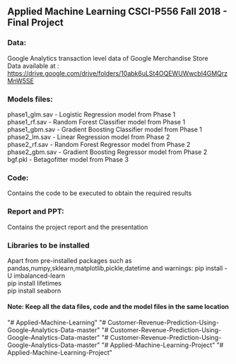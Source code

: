 ## Applied Machine Learning CSCI-P556 Fall 2018 - Final Project

### Data: 
Google Analytics transaction level data of Google Merchandise Store \
Data available at : https://drive.google.com/drive/folders/10abk6uLSt4OQEWUWwcbI4GMQrzMnW5SE

### Models files: 
phase1_glm.sav - Logistic Regression model from Phase 1 \
phase1_rf.sav - Random Forest Classifier model from Phase 1 \
phase1_gbm.sav - Gradient Boosting Classifier model from Phase 1 \
phase2_lm.sav - Linear Regression model from Phase 2 \
phase2_rf.sav - Random Forest Regressor model from Phase 2 \
phase2_gbm.sav - Gradient Boosting Regressor model from Phase 2 \
bgf.pkl - Betagofitter model from Phase 3 

### Code: 
Contains the code to be executed to obtain the required results 

### Report and PPT: 
Contains the project report and the presentation

### Libraries to be installed 
Apart from pre-installed packages such as pandas,numpy,sklearn,matplotlib,pickle,datetime and warnings:
pip install -U imbalanced-learn \
pip install lifetimes \
pip install seaborn

#### Note: Keep all the data files, code and the model files in the same location
"# Applied-Machine-Learning" 
"# Customer-Revenue-Prediction-Using-Google-Analytics-Data-master" 
"# Customer-Revenue-Prediction-Using-Google-Analytics-Data-master" 
"# Customer-Revenue-Prediction-Using-Google-Analytics-Data-master" 
"# Applied-Machine-Learning-Project" 
"# Applied-Machine-Learning-Project" 

